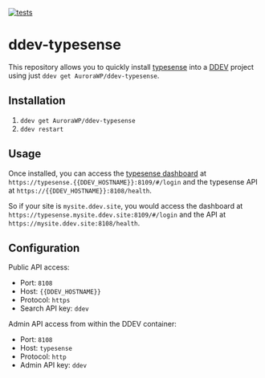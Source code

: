 [![tests](https://github.com/AuroraWP/ddev-typesense/actions/workflows/tests.yml/badge.svg)](https://github.com/AuroraWP/ddev-typesense/actions/workflows/tests.yml)

# ddev-typesense

This repository allows you to quickly install [typesense](https://typesense.org/) into a [DDEV](https://ddev.readthedocs.io)
project using just `ddev get AuroraWP/ddev-typesense`.

## Installation

1. `ddev get AuroraWP/ddev-typesense`
2. `ddev restart`

## Usage

Once installed, you can access the [typesense dashboard](https://github.com/bfritscher/typesense-dashboard) at `https://typesense.{{DDEV_HOSTNAME}}:8109/#/login`
and the typesense API at `https://{{DDEV_HOSTNAME}}:8108/health`.

So if your site is `mysite.ddev.site`, you would access the dashboard at `https://typesense.mysite.ddev.site:8109/#/login`
and the API at `https://mysite.ddev.site:8108/health`.

## Configuration

Public API access:

- Port: `8108`
- Host: `{{DDEV_HOSTNAME}}`
- Protocol: `https`
- Search API key: `ddev`

Admin API access from within the DDEV container:

- Port: `8108`
- Host: `typesense`
- Protocol: `http`
- Admin API key: `ddev`
